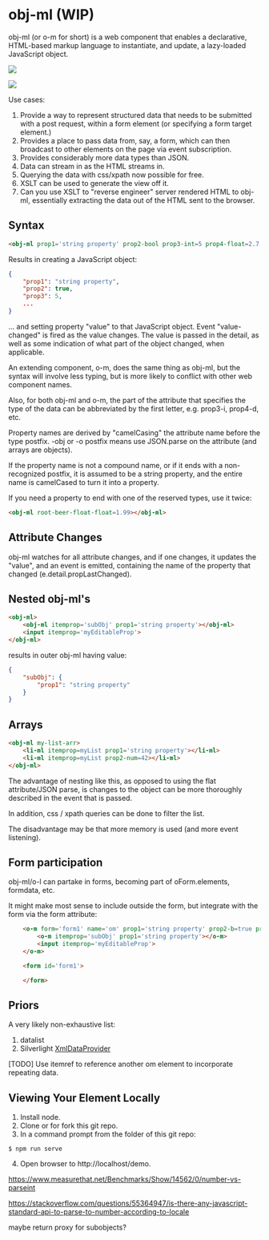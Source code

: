 # obj-ml (WIP)

obj-ml (or o-m for short) is a web component that enables a declarative, HTML-based markup language to instantiate, and update, a lazy-loaded JavaScript object.

<a href="https://nodei.co/npm/obj-ml/"><img src="https://nodei.co/npm/obj-ml.png"></a>

<img src="https://badgen.net/bundlephobia/minzip/obj-ml">

Use cases:  

1.  Provide a way to represent structured data that needs to be submitted with a post request, within a form element (or specifying a form target element.)
2.  Provides a place to pass data from, say, a form, which can then broadcast to other elements on the page via event subscription.
3.  Provides considerably more data types than JSON.
3.  Data can stream in as the HTML streams in.
4.  Querying the data with css/xpath now possible for free.
5.  XSLT can be used to generate the view off it.
6.  Can you use XSLT to "reverse engineer" server rendered HTML to obj-ml, essentially extracting the data out of the HTML sent to the browser.

## Syntax

```html
<obj-ml prop1='string property' prop2-bool prop3-int=5 prop4-float=2.7 prop5-date="May 24, 2021" prop6-obj='{"mySubSubObj":"hello"}' prop7-num=1,234,567></obj-ml>
```

Results in creating a JavaScript object:

```JSON
{
    "prop1": "string property",
    "prop2": true,
    "prop3": 5,
    ... 
}
```


... and setting property "value" to that JavaScript object.  Event "value-changed" is fired as the value changes.  The value is passed in the detail, as well as some indication of what part of the object changed, when applicable.

An extending component, o-m, does the same thing as obj-ml, but the syntax will involve less typing, but is more likely to conflict with other web component names.

Also, for both obj-ml and o-m, the part of the attribute that specifies the type of the data can be abbreviated by the first letter, e.g. prop3-i, prop4-d, etc.

Property names are derived by "camelCasing" the attribute name before the type postfix.  -obj or -o postfix means use JSON.parse on the attribute (and arrays are objects).

If the property name is not a compound name, or if it ends with a non-recognized postfix, it is assumed to be a string property, and the entire name is camelCased to turn it into a property.

If you need a property to end with one of the reserved types, use it twice:

```html
<obj-ml root-beer-float-float=1.99></obj-ml>
```

## Attribute Changes

obj-ml watches for all attribute changes, and if one changes, it updates the "value", and an event is emitted, containing the name of the property that changed (e.detail.propLastChanged).

## Nested obj-ml's

```html
<obj-ml>
    <obj-ml itemprop='subObj' prop1='string property'></obj-ml>
    <input itemprop='myEditableProp'>
</obj-ml>
```

results in outer obj-ml having value:

```JSON
{
    "subObj": {
        "prop1": "string property"
    }
}
```

## Arrays

```html
<obj-ml my-list-arr>
    <li-ml itemprop=myList prop1='string property'></li-ml>
    <li-ml itemprop=myList prop2-num=42></li-ml>
</obj-ml>
```


The advantage of nesting like this, as opposed to using the flat attribute/JSON parse, is changes to the object can be more thoroughly described in the event that is passed.  

In addition, css / xpath queries can be done to filter the list.

The disadvantage may be that more memory is used (and more event listening).


## Form participation

obj-ml/o-l can partake in forms, becoming part of oForm.elements, formdata, etc.

It might make most sense to include outside the form, but integrate with the form via the form attribute:

```html
    <o-m form='form1' name='om' prop1='string property' prop2-b=true prop3-i=5 prop4-f=2.7 prop5-d="May 24, 2021" prop6-o='{"mySubSubObj":"hello"}'>
        <o-m itemprop='subObj' prop1='string property'></o-m>
        <input itemprop='myEditableProp'>
    </o-m>

    <form id='form1'>

    </form>
```

## Priors

A very likely non-exhaustive list:

1.  datalist
2.  Silverlight [XmlDataProvider](https://docs.microsoft.com/en-us/dotnet/desktop/wpf/data/how-to-bind-to-xml-data-using-an-xmldataprovider-and-xpath-queries?view=netframeworkdesktop-4.8)



[TODO]  Use itemref to reference another om element to incorporate repeating data.

## Viewing Your Element Locally

1.  Install node.
2.  Clone or for fork this git repo.
3.  In a command prompt from the folder of this git repo:

```
$ npm run serve
```

4.  Open browser to http://localhost/demo.

https://www.measurethat.net/Benchmarks/Show/14562/0/number-vs-parseint

https://stackoverflow.com/questions/55364947/is-there-any-javascript-standard-api-to-parse-to-number-according-to-locale

maybe return proxy for subobjects?